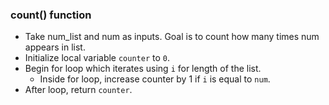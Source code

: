 ### count() function
* Take num_list and num as inputs. Goal is to count how many times num appears in list.
* Initialize local variable `counter` to `0`.
* Begin for loop which iterates using `i` for length of the list.
  * Inside for loop, increase counter by 1 if `i` is equal to `num`.
* After loop, return `counter`.
